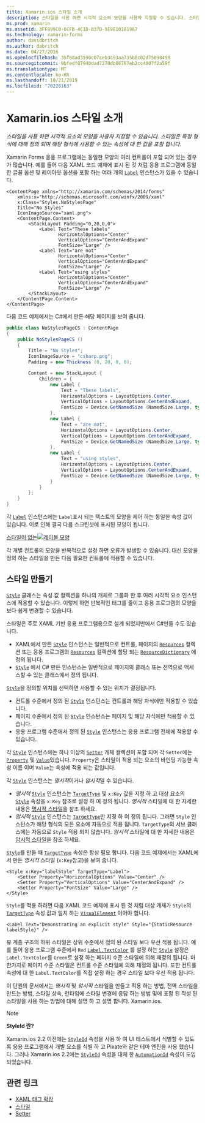 ```yaml
---
title: Xamarin.ios 스타일 소개
description: 스타일을 사용 하면 시각적 요소의 모양을 사용자 지정할 수 있습니다. 스타일은 특정 형식에 대해 정의 되며 해당 형식에 사용할 수 있는 속성에 대 한 값을 포함 합니다.
ms.prod: xamarin
ms.assetid: 3FF899C0-6CFB-4C1D-837D-9E9E10181967
ms.technology: xamarin-forms
author: davidbritch
ms.author: dabritch
ms.date: 04/27/2016
ms.openlocfilehash: 35f8dad3590c07ceb3c93aa735b8c02d75098498
ms.sourcegitcommit: 9bfedf07940dad7270db86767eb2cc4007f2a59f
ms.translationtype: MT
ms.contentlocale: ko-KR
ms.lasthandoff: 10/21/2019
ms.locfileid: "70228163"
---
```

# <a name="introduction-to-xamarinforms-styles"></a>Xamarin.ios 스타일 소개

_스타일을 사용 하면 시각적 요소의 모양을 사용자 지정할 수 있습니다. 스타일은 특정 형식에 대해 정의 되며 해당 형식에 사용할 수 있는 속성에 대 한 값을 포함 합니다._

Xamarin Forms 응용 프로그램에는 동일한 모양의 여러 컨트롤이 포함 되어 있는 경우가 많습니다. 예를 들어 다음 XAML 코드 예제에 표시 된 것 처럼 응용 프로그램에 동일한 글꼴 옵션 및 레이아웃 옵션을 포함 하는 여러 개의 [`Label`](xref:Xamarin.Forms.Label) 인스턴스가 있을 수 있습니다.

```xaml
<ContentPage xmlns="http://xamarin.com/schemas/2014/forms"
    xmlns:x="http://schemas.microsoft.com/winfx/2009/xaml"
    x:Class="Styles.NoStylesPage"
    Title="No Styles"
    IconImageSource="xaml.png">
    <ContentPage.Content>
        <StackLayout Padding="0,20,0,0">
            <Label Text="These labels"
                   HorizontalOptions="Center"
                   VerticalOptions="CenterAndExpand"
                   FontSize="Large" />
            <Label Text="are not"
                   HorizontalOptions="Center"
                   VerticalOptions="CenterAndExpand"
                   FontSize="Large" />
            <Label Text="using styles"
                   HorizontalOptions="Center"
                   VerticalOptions="CenterAndExpand"
                   FontSize="Large" />
        </StackLayout>
    </ContentPage.Content>
</ContentPage>
```

다음 코드 예제에서는 C#에서 만든 해당 페이지를 보여 줍니다.

```csharp
public class NoStylesPageCS : ContentPage
{
    public NoStylesPageCS ()
    {
        Title = "No Styles";
        IconImageSource = "csharp.png";
        Padding = new Thickness (0, 20, 0, 0);

        Content = new StackLayout {
            Children = {
                new Label {
                    Text = "These labels",
                    HorizontalOptions = LayoutOptions.Center,
                    VerticalOptions = LayoutOptions.CenterAndExpand,
                    FontSize = Device.GetNamedSize (NamedSize.Large, typeof(Label))
                },
                new Label {
                    Text = "are not",
                    HorizontalOptions = LayoutOptions.Center,
                    VerticalOptions = LayoutOptions.CenterAndExpand,
                    FontSize = Device.GetNamedSize (NamedSize.Large, typeof(Label))
                },
                new Label {
                    Text = "using styles",
                    HorizontalOptions = LayoutOptions.Center,
                    VerticalOptions = LayoutOptions.CenterAndExpand,
                    FontSize = Device.GetNamedSize (NamedSize.Large, typeof(Label))
                }
            }
        };
    }
}
```

각 [`Label`](xref:Xamarin.Forms.Label) 인스턴스에는 `Label`표시 되는 텍스트의 모양을 제어 하는 동일한 속성 값이 있습니다. 이로 인해 결국 다음 스크린샷에 표시된 모양이 됩니다.

[스타일이 없는![레이블 모양](introduction-images/no-styles.png)](introduction-images/no-styles-large.png#lightbox)

각 개별 컨트롤의 모양을 반복적으로 설정 하면 오류가 발생할 수 있습니다. 대신 모양을 정의 하는 스타일을 만든 다음 필요한 컨트롤에 적용할 수 있습니다.

## <a name="create-a-style"></a>스타일 만들기

[`Style`](xref:Xamarin.Forms.Style) 클래스는 속성 값 컬렉션을 하나의 개체로 그룹화 한 후 여러 시각적 요소 인스턴스에 적용할 수 있습니다. 이렇게 하면 반복적인 태그를 줄이고 응용 프로그램의 모양을 보다 쉽게 변경할 수 있습니다.

스타일은 주로 XAML 기반 응용 프로그램용으로 설계 되었지만에서 C#만들 수도 있습니다.

- XAML에서 만든 [`Style`](xref:Xamarin.Forms.Style) 인스턴스는 일반적으로 컨트롤, 페이지의 [`Resources`](xref:Xamarin.Forms.VisualElement.Resources) 컬렉션 또는 응용 프로그램의 [`Resources`](xref:Xamarin.Forms.Application.Resources) 컬렉션에 할당 되는 [`ResourceDictionary`](xref:Xamarin.Forms.ResourceDictionary) 에 정의 됩니다.
- [`Style`](xref:Xamarin.Forms.Style) 에서 C# 만든 인스턴스는 일반적으로 페이지의 클래스 또는 전역으로 액세스할 수 있는 클래스에서 정의 됩니다.

[`Style`](xref:Xamarin.Forms.Style)을 정의할 위치를 선택하면 사용할 수 있는 위치가 결정됩니다.

- 컨트롤 수준에서 정의 된 [`Style`](xref:Xamarin.Forms.Style) 인스턴스는 컨트롤과 해당 자식에만 적용할 수 있습니다.
- 페이지 수준에서 정의 된 [`Style`](xref:Xamarin.Forms.Style) 인스턴스는 페이지 및 해당 자식에만 적용할 수 있습니다.
- 응용 프로그램 수준에서 정의 된 [`Style`](xref:Xamarin.Forms.Style) 인스턴스는 응용 프로그램 전체에 적용할 수 있습니다.

각 [`Style`](xref:Xamarin.Forms.Style) 인스턴스에는 하나 이상의 [`Setter`](xref:Xamarin.Forms.Setter) 개체 컬렉션이 포함 되며 각 `Setter`에는 [`Property`](xref:Xamarin.Forms.Setter.Property) 및 [`Value`](xref:Xamarin.Forms.Setter.Value)있습니다. `Property`은 스타일이 적용 되는 요소의 바인딩 가능한 속성 이름 이며 `Value`는 속성에 적용 되는 값입니다.

각 [`Style`](xref:Xamarin.Forms.Style) 인스턴스는 *명시적*이거나 *암시적*일 수 있습니다.

- *명시적* [`Style`](xref:Xamarin.Forms.Style) 인스턴스는 [`TargetType`](xref:Xamarin.Forms.Style.TargetType) 및 `x:Key` 값을 지정 하 고 대상 요소의 [`Style`](xref:Xamarin.Forms.NavigableElement.Style) 속성을 `x:Key` 참조로 설정 하 여 정의 됩니다. *명시적* 스타일에 대 한 자세한 내용은 [명시적 스타일](~/xamarin-forms/user-interface/styles/explicit.md)을 참조 하세요.
- *암시적* [`Style`](xref:Xamarin.Forms.Style) 인스턴스는 [`TargetType`](xref:Xamarin.Forms.Style.TargetType)만 지정 하 여 정의 됩니다. 그러면 `Style` 인스턴스가 해당 형식의 모든 요소에 자동으로 적용 됩니다. `TargetType`의 서브 클래스에는 자동으로 `Style` 적용 되지 않습니다. *암시적* 스타일에 대 한 자세한 내용은 [암시적 스타일](~/xamarin-forms/user-interface/styles/implicit.md)을 참조 하세요.

[`Style`](xref:Xamarin.Forms.Style)를 만들 때 [`TargetType`](xref:Xamarin.Forms.Style.TargetType) 속성은 항상 필요 합니다. 다음 코드 예제에서는 XAML에서 만든 *명시적* 스타일 (`x:Key`참고)을 보여 줍니다.

```xaml
<Style x:Key="labelStyle" TargetType="Label">
    <Setter Property="HorizontalOptions" Value="Center" />
    <Setter Property="VerticalOptions" Value="CenterAndExpand" />
    <Setter Property="FontSize" Value="Large" />
</Style>
```

`Style`를 적용 하려면 다음 XAML 코드 예제에 표시 된 것 처럼 대상 개체가 `Style`의 [`TargetType`](xref:Xamarin.Forms.Style.TargetType) 속성 값과 일치 하는 [`VisualElement`](xref:Xamarin.Forms.VisualElement) 이어야 합니다.

```xaml
<Label Text="Demonstrating an explicit style" Style="{StaticResource labelStyle}" />
```

뷰 계층 구조의 하위 스타일은 상위 수준에서 정의 된 스타일 보다 우선 적용 됩니다. 예를 들어 응용 프로그램 수준에서 `Red` [`Label.TextColor`](xref:Xamarin.Forms.Label.TextColor) 를 설정 하는 [`Style`](xref:Xamarin.Forms.Style) 설정은 `Label.TextColor`를 `Green`로 설정 하는 페이지 수준 스타일에 의해 재정의 됩니다. 마찬가지로 페이지 수준 스타일은 컨트롤 수준 스타일에 의해 재정의 됩니다. 또한 컨트롤 속성에 대 한 `Label.TextColor`를 직접 설정 하는 경우 스타일 보다 우선 적용 됩니다.

이 단원의 문서에서는 *명시적* 및 *암시적* 스타일을 만들고 적용 하는 방법, 전역 스타일을 만드는 방법, 스타일 상속, 런타임에 스타일 변경에 응답 하는 방법 및에 포함 된 작성 된 스타일을 사용 하는 방법에 대해 설명 하 고 설명 합니다. Xamarin.ios.

> [!NOTE]
> **StyleId 란?**
>
> Xamarin.ios 2.2 이전에는 [`StyleId`](xref:Xamarin.Forms.Element.StyleId) 속성을 사용 하 여 UI 테스트에서 식별할 수 있도록 응용 프로그램에서 개별 요소를 식별 하 고 Pixate와 같은 테마 엔진을 사용 했습니다. 그러나 Xamarin.ios 2.2에는 [`StyleId`](xref:Xamarin.Forms.Element.StyleId) 속성을 대체 한 [`AutomationId`](xref:Xamarin.Forms.Element.AutomationId) 속성이 도입 되었습니다.

## <a name="related-links"></a>관련 링크

- [XAML 태그 확장](~/xamarin-forms/xaml/xaml-basics/xaml-markup-extensions.md)
- [스타일](xref:Xamarin.Forms.Style)
- [Setter](xref:Xamarin.Forms.Setter)
